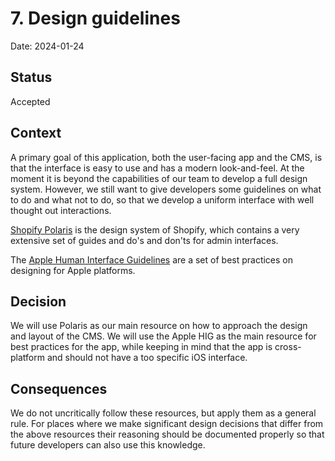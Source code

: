# 7. Design guidelines

Date: 2024-01-24

## Status

Accepted

## Context

A primary goal of this application, both the user-facing app and the CMS, is that the interface is easy to use and has a modern look-and-feel. At the moment it is beyond the capabilities of our team to develop a full design system. However, we still want to give developers some guidelines on what to do and what not to do, so that we develop a uniform interface with well thought out interactions.

[Shopify Polaris](https://polaris.shopify.com/foundations) is the design system of Shopify, which contains a very extensive set of guides and do's and don'ts for admin interfaces.

The [Apple Human Interface Guidelines](https://developer.apple.com/design/human-interface-guidelines/) are a set of best practices on designing for Apple platforms.

## Decision

We will use Polaris as our main resource on how to approach the design and layout of the CMS. We will use the Apple HIG as the main resource for best practices for the app, while keeping in mind that the app is cross-platform and should not have a too specific iOS interface.

## Consequences

We do not uncritically follow these resources, but apply them as a general rule. For places where we make significant design decisions that differ from the above resources their reasoning should be documented properly so that future developers can also use this knowledge.
